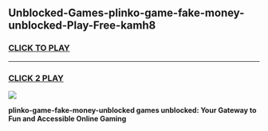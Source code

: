 
## Unblocked-Games-plinko-game-fake-money-unblocked-Play-Free-kamh8
<h3>
<a href="https://premium76.site?title=plinko-game-fake-money-unblocked&ref=21A">CLICK TO PLAY</a></h3>
<hr>

<h3>
<a href="https://premium76.site?title=plinko-game-fake-money-unblocked&ref=21A">CLICK 2 PLAY</a>
  
</h3>

<a href="https://premium76.site?title=plinko-game-fake-money-unblocked&ref=21A"><img src="https://clearcache.store/games.png"></a>


**plinko-game-fake-money-unblocked games unblocked: Your Gateway to Fun and Accessible Online Gaming**
